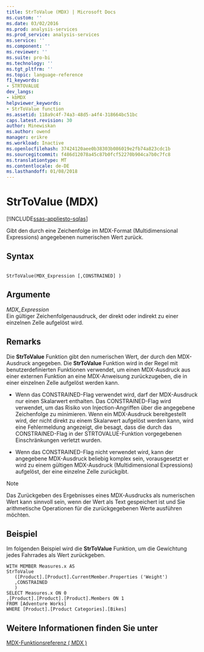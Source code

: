 ```yaml
---
title: StrToValue (MDX) | Microsoft Docs
ms.custom: ''
ms.date: 03/02/2016
ms.prod: analysis-services
ms.prod_service: analysis-services
ms.service: ''
ms.component: ''
ms.reviewer: ''
ms.suite: pro-bi
ms.technology: ''
ms.tgt_pltfrm: ''
ms.topic: language-reference
f1_keywords:
- STRTOVALUE
dev_langs:
- kbMDX
helpviewer_keywords:
- StrToValue function
ms.assetid: 118a9c4f-74a3-48d5-a4f4-318664bc51bc
caps.latest.revision: 30
author: Minewiskan
ms.author: owend
manager: erikre
ms.workload: Inactive
ms.openlocfilehash: 37424120aee0b38303b086019e2fb74a823cdc1b
ms.sourcegitcommit: f486d12078a45c87b0fcf52270b904ca7b0c7fc8
ms.translationtype: MT
ms.contentlocale: de-DE
ms.lasthandoff: 01/08/2018
---
```

# <a name="strtovalue-mdx"></a>StrToValue (MDX)
[!INCLUDE[ssas-appliesto-sqlas](../includes/ssas-appliesto-sqlas.md)]

  Gibt den durch eine Zeichenfolge im MDX-Format (Multidimensional Expressions) angegebenen numerischen Wert zurück.  
  
## <a name="syntax"></a>Syntax  
  
```  
  
StrToValue(MDX_Expression [,CONSTRAINED] )   
```  
  
## <a name="arguments"></a>Argumente  
 *MDX_Expression*  
 Ein gültiger Zeichenfolgenausdruck, der direkt oder indirekt zu einer einzelnen Zelle aufgelöst wird.  
  
## <a name="remarks"></a>Remarks  
 Die **StrToValue** Funktion gibt den numerischen Wert, der durch den MDX-Ausdruck angegeben. Die **StrToValue** Funktion wird in der Regel mit benutzerdefinierten Funktionen verwendet, um einen MDX-Ausdruck aus einer externen Funktion an eine MDX-Anweisung zurückzugeben, die in einer einzelnen Zelle aufgelöst werden kann.  
  
-   Wenn das CONSTRAINED-Flag verwendet wird, darf der MDX-Ausdruck nur einen Skalarwert enthalten. Das CONSTRAINED-Flag wird verwendet, um das Risiko von Injection-Angriffen über die angegebene Zeichenfolge zu minimieren. Wenn ein MDX-Ausdruck bereitgestellt wird, der nicht direkt zu einem Skalarwert aufgelöst werden kann, wird eine Fehlermeldung angezeigt, die besagt, dass die durch das CONSTRAINED-Flag in der STRTOVALUE-Funktion vorgegebenen Einschränkungen verletzt wurden.  
  
-   Wenn das CONSTRAINED-Flag nicht verwendet wird, kann der angegebene MDX-Ausdruck beliebig komplex sein, vorausgesetzt er wird zu einem gültigen MDX-Ausdruck (Multidimensional Expressions) aufgelöst, der eine einzelne Zelle zurückgibt.  
  
> [!NOTE]  
>  Das Zurückgeben des Ergebnisses eines MDX-Ausdrucks als numerischen Wert kann sinnvoll sein, wenn der Wert als Text gespeichert ist und Sie arithmetische Operationen für die zurückgegebenen Werte ausführen möchten.  
  
## <a name="example"></a>Beispiel  
 Im folgenden Beispiel wird die **StrToValue** Funktion, um die Gewichtung jedes Fahrrades als Wert zurückgeben.  
  
```  
WITH MEMBER Measures.x AS   
StrToValue   
   ([Product].[Product].CurrentMember.Properties ('Weight')  
   ,CONSTRAINED  
   )  
SELECT Measures.x ON 0  
,[Product].[Product].[Product].Members ON 1  
FROM [Adventure Works]  
WHERE [Product].[Product Categories].[Bikes]  
```  
  
## <a name="see-also"></a>Weitere Informationen finden Sie unter  
 [MDX-Funktionsreferenz &#40; MDX &#41;](../mdx/mdx-function-reference-mdx.md)  
  
  
